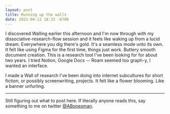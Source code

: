 ```yaml
---
layout: post
title: Running up the walls
date: 2021-04-12 18:33 -0700
---
```

I discovered Walling earlier this afternoon and I'm now through with my dissociative-research-flow session and it feels like waking up from a lucid dream. Everywhere you dig there's gold. It's a seamless mode unto its own. It felt like using Figma for the first time, things just work. Buttery smooth document creation. This is a research tool I've been looking for for about two years. I tried Notion, Google Docs -- Roam seemed too graph-y, I wanted an interface.

I made a Wall of research I've been doing into internet subcultures for short fiction, or possibly screenwriting, projects. It felt like a flower blooming. Like a banner unfurling. 

***
Still figuring out what to post here. If literally anyone reads this, say something to me on twitter [@ABonesman](https://twitter.com/ABonesman).